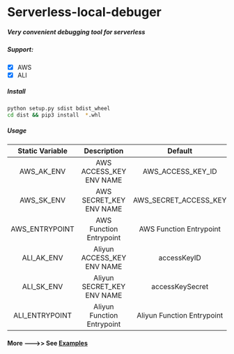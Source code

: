 # Serverless-local-debuger

#####  Very convenient debugging tool for serverless

##### Support:

+ [x] AWS
+ [x] ALI

##### Install

```sh
python setup.py sdist bdist_wheel	
cd dist && pip3 install  *.whl
```



##### Usage

| Static Variable |        Description         |          Default           |
| :-------------: | :------------------------: | :------------------------: |
|   AWS_AK_ENV    |  AWS ACCESS_KEY ENV NAME   |     AWS_ACCESS_KEY_ID      |
|   AWS_SK_ENV    |  AWS SECRET_KEY ENV NAME   |   AWS_SECRET_ACCESS_KEY    |
| AWS_ENTRYPOINT  |  AWS Function Entrypoint   |  AWS Function Entrypoint   |
|   ALI_AK_ENV    | Aliyun ACCESS_KEY ENV NAME |        accessKeyID         |
|   ALI_SK_ENV    | Aliyun SECRET_KEY ENV NAME |      accessKeySecret       |
| ALI_ENTRYPOINT  | Aliyun Function Entrypoint | Aliyun Function Entrypoint |

#### More --->>  See [Examples](https://github.com/kekeee-shine/serverless-local-debugger/tree/main/examples)





